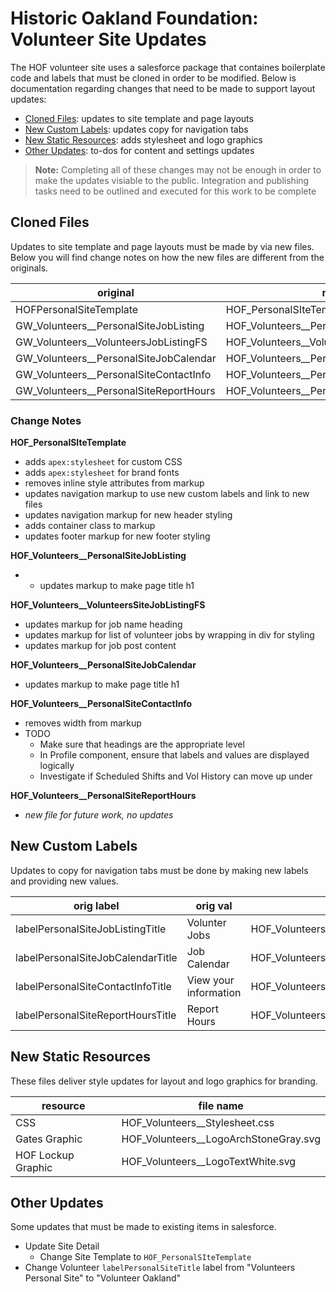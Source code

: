 # Historic Oakland Foundation: Volunteer Site Updates

The HOF volunteer site uses a salesforce package that containes boilerplate code and labels that must be cloned in order to be modified. Below is documentation regarding changes that need to be made to support layout updates:
- [Cloned Files](#cloned-files): updates to site template and page layouts
- [New Custom Labels](#new-custom-labels): updates copy for navigation tabs
- [New Static Resources](#new-static-resources): adds stylesheet and logo graphics
- [Other Updates](#other-updates): to-dos for content and settings updates

> **Note:** Completing all of these changes may not be enough in order to make the updates visiable to the public. Integration and publishing tasks need to be outlined and executed for this work to be complete

## Cloned Files

Updates to site template and page layouts must be made by via new files. Below you will find change notes on how the new files are different from the originals.

|original|new|
|---|---|
HOFPersonalSiteTemplate | HOF_PersonalSIteTemplate
GW_Volunteers__PersonalSiteJobListing | HOF_Volunteers__PersonalSiteJobListing
GW_Volunteers__VolunteersJobListingFS | HOF_Volunteers__VolunteersSiteJobListingFS
GW_Volunteers__PersonalSiteJobCalendar | HOF_Volunteers__PersonalSiteJobCalendar
GW_Volunteers__PersonalSiteContactInfo | HOF_Volunteers__PersonalSiteContactInfo
GW_Volunteers__PersonalSiteReportHours | HOF_Volunteers__PersonalSiteReportHours 

### Change Notes

**HOF_PersonalSIteTemplate**
- adds `apex:stylesheet` for custom CSS
- adds `apex:stylesheet` for brand fonts
- removes inline style attributes from markup
- updates navigation markup to use new custom labels and link to new files
- updates navigation markup for new header styling
- adds container class to markup
- updates footer markup for new footer styling

**HOF_Volunteers__PersonalSiteJobListing**
- - updates markup to make page title h1

**HOF_Volunteers__VolunteersSiteJobListingFS**
- updates markup for job name heading 
- updates markup for list of volunteer jobs by wrapping in div for styling
- updates markup for job post content

**HOF_Volunteers__PersonalSiteJobCalendar**
- updates markup to make page title h1

**HOF_Volunteers__PersonalSiteContactInfo**
-  removes width from markup
- TODO
    - Make sure that headings are the appropriate level
    - In Profile component, ensure that labels and values are displayed logically
    - Investigate if Scheduled Shifts and Vol History can move up under 

**HOF_Volunteers__PersonalSiteReportHours**
-  _new file for future work, no updates_

## New Custom Labels

Updates to copy for navigation tabs must be done by making new labels and providing new values.

|orig label|orig val|new label|new val
|---|---|---|---|
labelPersonalSiteJobListingTitle|Volunter Jobs|HOF_Volunteers__labelPersonalSiteJobListingTitle|Volunteer Jobs
labelPersonalSiteJobCalendarTitle|Job Calendar|HOF_Volunteers__labelPersonalSiteJobCalendarTitle|Calendar
labelPersonalSiteContactInfoTitle|View your information|HOF_Volunteers__labelPersonalSiteContactInfoTitle|Your Info
labelPersonalSiteReportHoursTitle|Report Hours|HOF_Volunteers__labelPersonalSiteReportHoursTitle|Report Hours

## New Static Resources

These files deliver style updates for layout and logo graphics for branding.

|resource|file name|
|---|---|
|CSS|HOF_Volunteers__Stylesheet.css|
|Gates Graphic|HOF_Volunteers__LogoArchStoneGray.svg|
|HOF Lockup Graphic|HOF_Volunteers__LogoTextWhite.svg|

## Other Updates
Some updates that must be made to existing items in salesforce.
- Update Site Detail
    - Change Site Template to `HOF_PersonalSIteTemplate`
- Change Volunteer `labelPersonalSiteTitle` label from "Volunteers Personal Site" to "Volunteer Oakland"